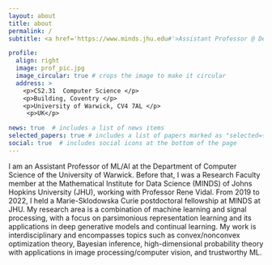 ```yaml
---
layout: about
title: about
permalink: /
subtitle: <a href='https://www.minds.jhu.edu#'>Assistant Professor @ Department of Computer Science, University of Warwick</a>. 

profile:
  align: right
  image: prof_pic.jpg
  image_circular: true # crops the image to make it circular
  address: >
    <p>CS2.31  Computer Science </p>
    <p>Building, Coventry </p>
    <p>University of Warwick, CV4 7AL </p>
     <p>UK</p>

news: true  # includes a list of news items
selected_papers: true # includes a list of papers marked as "selected={true}"
social: true  # includes social icons at the bottom of the page
---
```

I am an Assistant Professor of ML/AI at the Department of Computer Science of the University of Warwick. Before that, I was a Research Faculty member at the Mathematical Institute for Data Science (MINDS) of Johns Hopkins University (JHU), working with Professor Rene Vidal. From 2019 to 2022, I held a Marie-Sklodowska Curie postdoctoral fellowship at MINDS at JHU. My research area is a combination of machine learning and signal processing, with a focus on parsimonious representation learning and its applications in deep generative models and continual learning. My work is interdisciplinary and encompasses topics such as convex/nonconvex optimization theory, Bayesian inference, high-dimensional probability theory with applications in image processing/computer vision, and trustworthy ML.

